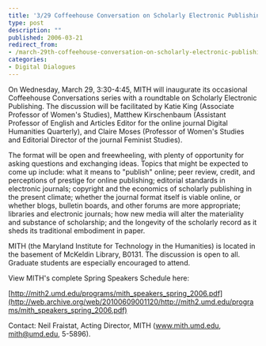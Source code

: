 ```yaml
---
title: '3/29 Coffeehouse Conversation on Scholarly Electronic Publishing'
type: post
description: ""
published: 2006-03-21
redirect_from: 
- /march-29th-coffeehouse-conversation-on-scholarly-electronic-publishing/
categories:
- Digital Dialogues
---
```

On Wednesday, March 29, 3:30-4:45, MITH will inaugurate its occasional Coffeehouse Conversations series with a roundtable on Scholarly Electronic Publishing. The discussion will be facilitated by Katie King (Associate Professor of Women's Studies), Matthew Kirschenbaum (Assistant Professor of English and Articles Editor for the online journal Digital Humanities Quarterly), and Claire Moses (Professor of Women's Studies and Editorial Director of the journal Feminist Studies).

The format will be open and freewheeling, with plenty of opportunity for asking questions and exchanging ideas. Topics that might be expected to come up include: what it means to "publish" online; peer review, credit, and perceptions of prestige for online publishing; editorial standards in electronic journals; copyright and the economics of scholarly publishing in the present climate; whether the journal format itself is viable online, or whether blogs, bulletin boards, and other forums are more appropriate; libraries and electronic journals; how new media will alter the materiality and substance of scholarship; and the longevity of the scholarly record as it sheds its traditional embodiment in paper.

MITH (the Maryland Institute for Technology in the Humanities) is located in the basement of McKeldin Library, B0131. The discussion is open to all. Graduate students are especially encouraged to attend.

View MITH's complete Spring Speakers Schedule here:

[http://mith2.umd.edu/programs/mith_speakers_spring_2006.pdf](http://web.archive.org/web/20100609001120/http://mith2.umd.edu/programs/mith_speakers_spring_2006.pdf)

Contact: Neil Fraistat, Acting Director, MITH (www.mith.umd.edu, mith@umd.edu, 5-5896).
